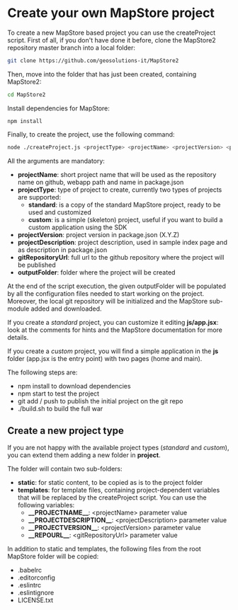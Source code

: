 # Create your own MapStore project

To create a new MapStore based project you can use the createProject script.
First of all, if you don't have done it before, clone the MapStore2 repository master branch into a local folder:

```sh
git clone https://github.com/geosolutions-it/MapStore2
```

Then, move into the folder that has just been created, containing MapStore2:

```sh
cd MapStore2
```

Install dependencies for MapStore:

```
npm install
```

Finally, to create the project, use the following command:

```sh
node ./createProject.js <projectType> <projectName> <projectVersion> <projectDescription> <gitRepositoryUrl> <outputFolder>
```

All the arguments are mandatory:

* **projectName**: short project name that will be used as the repository name on github, webapp path and name in package.json
* **projectType**: type of project to create, currently two types of projects are supported:
  * **standard**: is a copy of the standard MapStore project, ready to be used and customized
  * **custom**: is a simple (skeleton) project, useful if you want to build a custom application using the SDK
* **projectVersion**: project version in package.json (X.Y.Z)
* **projectDescription**: project description, used in sample index page and as description in package.json
* **gitRepositoryUrl**: full url to the github repository where the project will be published
* **outputFolder**: folder where the project will be created

At the end of the script execution, the given outputFolder will be populated by all the configuration files needed to start working on the project. Moreover, the local git repository will be initialized and the MapStore sub-module added and downloaded.

If you create a *standard* project, you can customize it editing **js/app.jsx**: look at the comments for hints and the MapStore documentation for more details.

If you create a *custom* project, you will find a simple application in the **js** folder (app.jsx is the entry point) with two pages (home and main).

The following steps are:

* npm install to download dependencies
* npm start to test the project
* git add / push to publish the initial project on the git repo
* ./build.sh to build the full war

## Create a new project type

If you are not happy with the available project types (*standard* and *custom*), you can extend them adding a new folder in **project**.

The folder will contain two sub-folders:

* **static**: for static content, to be copied as is to the project folder
* **templates**: for template files, containing project-dependent variables that will be replaced by the createProject script. You can use the following variables:
  * **\_\_PROJECTNAME\_\_**: \<projectName\> parameter value
  * **\_\_PROJECTDESCRIPTION\_\_**: \<projectDescription\> parameter value
  * **\_\_PROJECTVERSION\_\_**: \<projectVersion\> parameter value
  * **\_\_REPOURL\_\_**: \<gitRepositoryUrl\> parameter value

In addition to static and templates, the following files from the root MapStore folder will be copied:

* .babelrc
* .editorconfig
* .eslintrc
* .eslintignore
* LICENSE.txt
